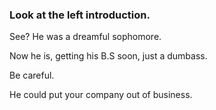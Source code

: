 ### Look at the left introduction.

See? He was a dreamful sophomore.

Now he is, getting his B.S soon, just a dumbass.

Be careful.

He could put your company out of business.
